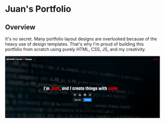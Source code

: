 # Juan's Portfolio

## Overview
It's no secret.  Many portfolio layout designs are overlooked because of the heavy use of design templates.  That's why I'm proud of building this portfolio from scratch using purely HTML, CSS, JS, and my creativity.

![Juan's Portfolio](screenshot.png)